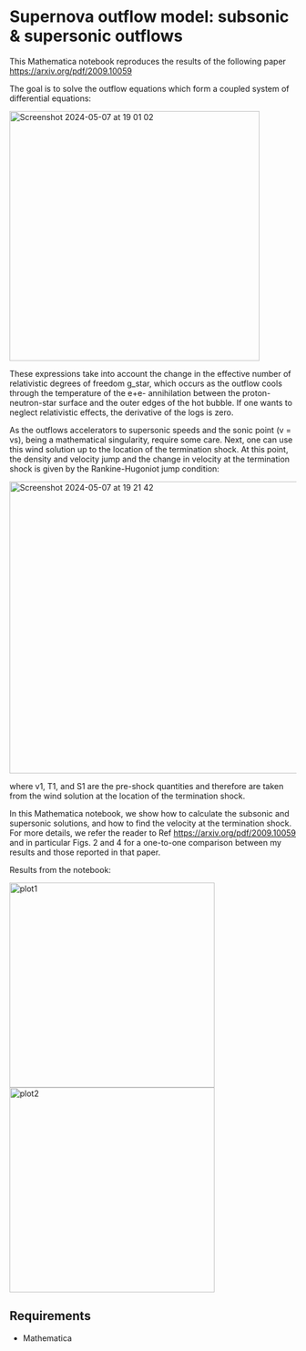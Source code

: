 Supernova outflow model: subsonic & supersonic outflows 
====

This Mathematica notebook reproduces the results of the following paper https://arxiv.org/pdf/2009.10059

The goal is to solve the outflow equations which form a coupled system of differential equations:

<img width="439" alt="Screenshot 2024-05-07 at 19 01 02" src="https://github.com/ianpaga/supernova_outflow/assets/57350668/748d1bdd-5fc7-4155-a5d9-427975704554">

These expressions take into account the change in the effective number of relativistic degrees of freedom g_star, 
which occurs as the outflow cools through the temperature of the e+e- annihilation between the proton-neutron-star 
surface and the outer edges of the hot bubble. If one wants to neglect relativistic effects, the derivative of the logs is zero.

As the outflows accelerators to supersonic speeds and the sonic point (v = vs), being a mathematical singularity, 
require some care. Next, one can use this wind solution up to the location of the termination shock. 
At this point, the density and velocity jump and the change in velocity at the termination shock is given by the Rankine-Hugoniot jump condition:

<img width="513" alt="Screenshot 2024-05-07 at 19 21 42" src="https://github.com/ianpaga/supernova_outflow/assets/57350668/eb4a12af-9114-4281-84be-1cb91ab1b9c7">

where v1, T1, and S1 are the pre-shock quantities and therefore are taken from the wind solution at the location of the termination shock. 
 
In this Mathematica notebook, we show how to calculate the subsonic and supersonic solutions, and how to find the velocity at the termination shock. 
For more details, we refer the reader to Ref https://arxiv.org/pdf/2009.10059 and in particular Figs. 2 and 4 for a one-to-one comparison between 
my results and those reported in that paper.

Results from the notebook:

<img width="360" alt="plot1" src="https://github.com/ianpaga/supernova_outflow/assets/57350668/ae729e26-9d39-4ef7-8dce-3f09a6f5ede2">
<img width="360" alt="plot2" src="https://github.com/ianpaga/supernova_outflow/assets/57350668/c0eebd3c-da59-45ea-8bfe-691140834d3b">

## Requirements

- Mathematica 
